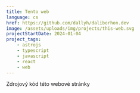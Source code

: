 ```yaml
---
title: Tento web
language: cs
href: https://github.com/dallyh/daliborhon.dev
image: /assets/uploads/img/projects/this-web.svg
projectStartDate: 2024-01-04
project_tags:
    - astrojs
    - typescript
    - javascript
    - react
    - web
---
```

Zdrojový kód této webové stránky